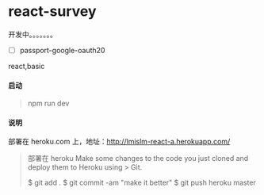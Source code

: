 # react-survey

开发中。。。。。。。

* [ ] passport-google-oauth20

react,basic

#### 启动

> npm run dev

#### 说明

部署在 heroku.com 上，地址：http://lmislm-react-a.herokuapp.com/

> 部署在 heroku
> Make some changes to the code you just cloned and deploy them to Heroku using > Git.
>
> $ git add .
> $ git commit -am "make it better"
> $ git push heroku master
